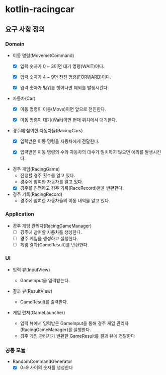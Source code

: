 # kotlin-racingcar

## 요구 사항 정의
### Domain
- 이동 명령(MovemetCommand)
  - [x] 입력 숫자가 0 ~ 3이면 대기 명령(WAIT)이다.
  - [x] 입력 숫자가 4 ~ 9면 전진 명령(FORWARD)이다.
  - [x] 입력 숫자가 범위를 벗어나면 예외를 발생시킨다.


- 자동차(Car)
  - [x] 이동 명령이 이동(Move)이면 앞으로 전진한다.
  - [x] 이동 명령이 대기(Wait)이면 현재 위치에서 대기한다.


- 경주에 참여한 자동차들(RacingCars)
  - [x] 입력받은 이동 명령을 자동차에게 전달한다.
  - [x] 입력받은 이동 명령의 수와 자동차의 대수가 일치하지 않으면 예외를 발생시킨다.


- 경주 게임(RacingGame)
  - 진행할 경주 횟수를 알고 있다.
  - 경주에 참여한 자동차를 알고 있다.
  - [x] 경주를 진행하고 경주 기록(RaceRecord)들을 반환한다.

- 경주 기록(RacingRecord)
  - 경주에 참여한 자동차들의 이동 내역을 알고 있다.

### Application
- 경주 게임 관리자(RacingGameManager)
  - [ ] 경주에 참여할 자동차를 생성한다.
  - [ ] 경주 게임을 생성하고 실행한다.
  - [ ] 게임 결과(GameResult)를 반환한다.

### UI
- 입력 뷰(InputView)
    - GameInput을 입력받는다.


- 결과 뷰(ResultView)
    - GameResult를 출력한다.


- 게임 런처(GameLauncher)
  - 입력 뷰에서 입력받은 GameInput을 통해 경주 게임 관리자(RacingGameManager)를 실행한다.
  - 경주 게임 관리자가 반환한 GameResult를 결과 뷰에 전달한다
  

### 공통 모듈
- RandomCommandGenerator
  - [x] 0~9 사이의 숫자를 생성한다

